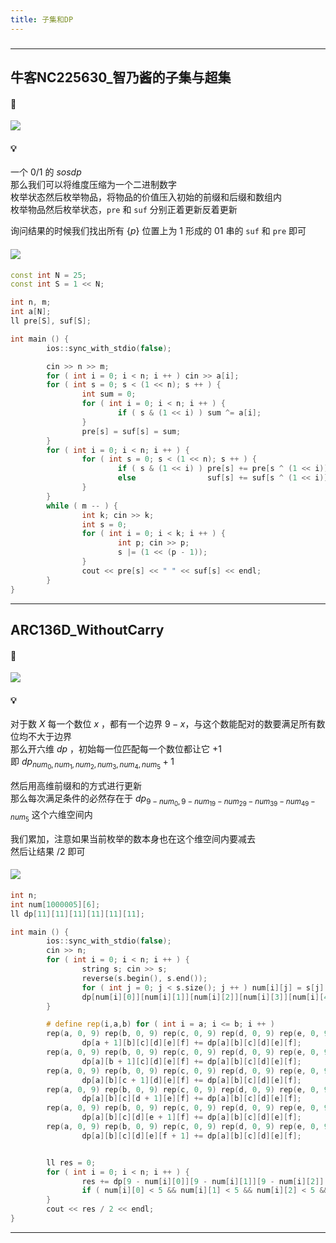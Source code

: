 ```yaml
---
title: 子集和DP
---
```


### 
<hr>

## 牛客NC225630_智乃酱的子集与超集

#### 🔗
<a href="https://ac.nowcoder.com/acm/problem/225630"><img src="https://img-blog.csdnimg.cn/b0f302a819fa447893b5f3da1ac3edba.png"></a>

#### 💡
一个 $0/1$ 的 $sosdp$  
那么我们可以将维度压缩为一个二进制数字  
枚举状态然后枚举物品，将物品的价值压入初始的前缀和后缀和数组内  
枚举物品然后枚举状态，`pre` 和 `suf` 分别正着更新反着更新    
  
询问结果的时候我们找出所有 $\{p\}$ 位置上为 $1$ 形成的 $01$ 串的 `suf` 和 `pre` 即可  

#### <img src="https://img-blog.csdnimg.cn/20210713144601841.png" >
```cpp
const int N = 25;
const int S = 1 << N;

int n, m;
int a[N];
ll pre[S], suf[S];

int main () {
        ios::sync_with_stdio(false);

        cin >> n >> m;
        for ( int i = 0; i < n; i ++ ) cin >> a[i];
        for ( int s = 0; s < (1 << n); s ++ ) {
                int sum = 0;
                for ( int i = 0; i < n; i ++ ) {
                        if ( s & (1 << i) ) sum ^= a[i];
                }
                pre[s] = suf[s] = sum;
        }
        for ( int i = 0; i < n; i ++ ) {
                for ( int s = 0; s < (1 << n); s ++ ) {
                        if ( s & (1 << i) ) pre[s] += pre[s ^ (1 << i)];
                        else                suf[s] += suf[s ^ (1 << i)];
                }
        }
        while ( m -- ) {
                int k; cin >> k;
                int s = 0;
                for ( int i = 0; i < k; i ++ ) {
                        int p; cin >> p;
                        s |= (1 << (p - 1));
                }
                cout << pre[s] << " " << suf[s] << endl;
        }
}
```
<hr>


## ARC136D_WithoutCarry

#### 🔗
<a href="https://atcoder.jp/contests/arc136/tasks/arc136_d"><img src="https://img-blog.csdnimg.cn/43679d6fa6ad492ba8b7583a5387e630.png"></a>

#### 💡
对于数 $X$ 每一个数位 $x$ ，都有一个边界 $9-x$，与这个数能配对的数要满足所有数位均不大于边界  
那么开六维 $dp$ ，初始每一位匹配每一个数位都让它 $+1$  
即 $dp_{num_0,num_1,num_2,num_3,num_4,num_5}+1$  
  
然后用高维前缀和的方式进行更新  
那么每次满足条件的必然存在于 $dp_{9-num_0,9-num_19-num_29-num_39-num_49-num_5}$ 这个六维空间内  

我们累加，注意如果当前枚举的数本身也在这个维空间内要减去  
然后让结果 $/2$ 即可   

#### <img src="https://img-blog.csdnimg.cn/20210713144601841.png" >
```cpp
int n;
int num[1000005][6];
ll dp[11][11][11][11][11][11];

int main () {
        ios::sync_with_stdio(false);
        cin >> n;
        for ( int i = 0; i < n; i ++ ) {
                string s; cin >> s;
                reverse(s.begin(), s.end());
                for ( int j = 0; j < s.size(); j ++ ) num[i][j] = s[j] - '0';
                dp[num[i][0]][num[i][1]][num[i][2]][num[i][3]][num[i][4]][num[i][5]] ++;
        }

        # define rep(i,a,b) for ( int i = a; i <= b; i ++ )
        rep(a, 0, 9) rep(b, 0, 9) rep(c, 0, 9) rep(d, 0, 9) rep(e, 0, 9) rep(f, 0, 9) 
                dp[a + 1][b][c][d][e][f] += dp[a][b][c][d][e][f];
        rep(a, 0, 9) rep(b, 0, 9) rep(c, 0, 9) rep(d, 0, 9) rep(e, 0, 9) rep(f, 0, 9) 
                dp[a][b + 1][c][d][e][f] += dp[a][b][c][d][e][f];
        rep(a, 0, 9) rep(b, 0, 9) rep(c, 0, 9) rep(d, 0, 9) rep(e, 0, 9) rep(f, 0, 9) 
                dp[a][b][c + 1][d][e][f] += dp[a][b][c][d][e][f];
        rep(a, 0, 9) rep(b, 0, 9) rep(c, 0, 9) rep(d, 0, 9) rep(e, 0, 9) rep(f, 0, 9) 
                dp[a][b][c][d + 1][e][f] += dp[a][b][c][d][e][f];
        rep(a, 0, 9) rep(b, 0, 9) rep(c, 0, 9) rep(d, 0, 9) rep(e, 0, 9) rep(f, 0, 9) 
                dp[a][b][c][d][e + 1][f] += dp[a][b][c][d][e][f];
        rep(a, 0, 9) rep(b, 0, 9) rep(c, 0, 9) rep(d, 0, 9) rep(e, 0, 9) rep(f, 0, 9) 
                dp[a][b][c][d][e][f + 1] += dp[a][b][c][d][e][f];


        ll res = 0;
        for ( int i = 0; i < n; i ++ ) {
                res += dp[9 - num[i][0]][9 - num[i][1]][9 - num[i][2]][9 - num[i][3]][9 - num[i][4]][9 - num[i][5]];
                if ( num[i][0] < 5 && num[i][1] < 5 && num[i][2] < 5 && num[i][3] < 5 && num[i][4] < 5 && num[i][5] < 5 ) res --;
        }
        cout << res / 2 << endl;
}
```
<hr>
